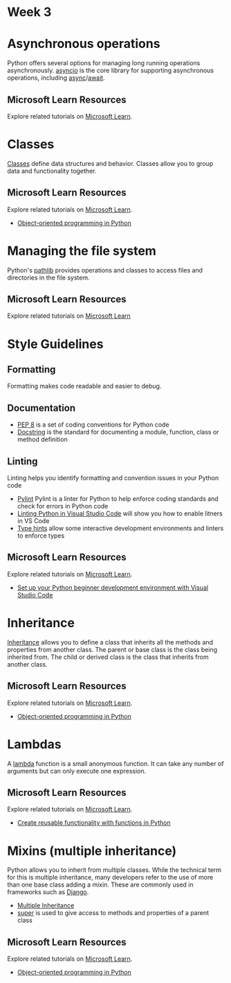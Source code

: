 # Week 3

# Asynchronous operations

Python offers several options for managing long running operations asynchronously. [asyncio](https://docs.python.org/3/library/asyncio.html) is the core library for supporting asynchronous operations, including [async](https://docs.python.org/3/reference/compound_stmts.html#async-def)/[await](https://docs.python.org/3/reference/expressions.html#await).

## Microsoft Learn Resources

Explore related tutorials on [Microsoft Learn](https://learn.microsoft.com/?WT.mc_id=python-c9-niner).

# Classes

[Classes](https://docs.python.org/3/tutorial/classes.html) define data structures and behavior. Classes allow you to group data and functionality together.

## Microsoft Learn Resources

Explore related tutorials on [Microsoft Learn](https://learn.microsoft.com/?WT.mc_id=python-c9-niner).

- [Object-oriented programming in Python](https://docs.microsoft.com/learn/modules/python-object-oriented-programming/?WT.mc_id=python-c9-niner)

# Managing the file system

Python's [pathlib](https://docs.python.org/3/library/pathlib.html) provides operations and classes to access files and directories in the file system.

## Microsoft Learn Resources

Explore related tutorials on [Microsoft Learn](https://learn.microsoft.com/?WT.mc_id=python-c9-niner)

# Style Guidelines

## Formatting

Formatting makes code readable and easier to debug.

## Documentation

- [PEP 8](https://pep8.org/) is a set of coding conventions for Python code
- [Docstring](https://www.python.org/dev/peps/pep-0257/) is the standard for documenting a module, function, class or method definition

## Linting

Linting helps you identify formatting and convention issues in your Python code

- [Pylint](https://www.pylint.org/) Pylint is a linter for Python to help enforce coding standards and check for errors in Python code
- [Linting Python in Visual Studio Code](https://code.visualstudio.com/docs/python/linting) will show you how to enable litners in VS Code
- [Type hints](https://docs.python.org/3/library/typing.html) allow some interactive development environments and linters to enforce types

## Microsoft Learn Resources

Explore related tutorials on [Microsoft Learn](https://learn.microsoft.com/?WT.mc_id=python-c9-niner).

- [Set up your Python beginner development environment with Visual Studio Code](https://docs.microsoft.com/learn/languages/python-install-vscode/?WT.mc_id=python-c9-niner)

# Inheritance

[Inheritance](https://docs.python.org/3/tutorial/classes.html#inheritance) allows you to define a class that inherits all the methods and properties from another class. The parent or base class is the class being inherited from. The child or derived class is the class that inherits from another class.

## Microsoft Learn Resources

Explore related tutorials on [Microsoft Learn](https://learn.microsoft.com/?WT.mc_id=python-c9-niner).

- [Object-oriented programming in Python](https://docs.microsoft.com/learn/modules/python-object-oriented-programming/?WT.mc_id=python-c9-niner)

# Lambdas

A [lambda](https://www.w3schools.com/python/python_lambda.asp) function is a small anonymous function. It can take any number of arguments but can only execute one expression.

## Microsoft Learn Resources

Explore related tutorials on [Microsoft Learn](https://learn.microsoft.com/?WT.mc_id=python-c9-niner).

- [Create reusable functionality with functions in Python](https://docs.microsoft.com/learn/languages/python-functions/?WT.mc_id=python-c9-niner)

# Mixins (multiple inheritance)

Python allows you to inherit from multiple classes. While the technical term for this is multiple inheritance, many developers refer to the use of more than one base class adding a mixin. These are commonly used in frameworks such as [Django](https://www.djangoproject.com).

- [Multiple Inheritance](https://docs.python.org/3/tutorial/classes.html#multiple-inheritance)
- [super](https://docs.python.org/3/library/functions.html#super) is used to give access to methods and properties of a parent class

## Microsoft Learn Resources

Explore related tutorials on [Microsoft Learn](https://learn.microsoft.com/?WT.mc_id=python-c9-niner).

- [Object-oriented programming in Python](https://docs.microsoft.com/learn/modules/python-object-oriented-programming/?WT.mc_id=python-c9-niner)
